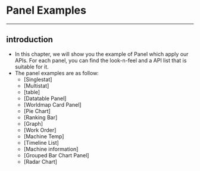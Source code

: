 # Panel Examples 
---

## introduction
- In this chapter, we will show you the example of Panel which apply our APIs. For each panel, you can find the look-n-feel and a API list that is suitable for it.
- The panel examples are as follow:
  - [Singlestat]
  - [Multistat]
  - [table]
  - [Datatable Panel]
  - [Worldmap Card Panel]
  - [Pie Chart]
  - [Ranking Bar]
  - [Graph]
  - [Work Order]
  - [Machine Temp]
  - [Timeline List]
  - [Machine information]
  - [Grouped Bar Chart Panel]
  - [Radar Chart]

